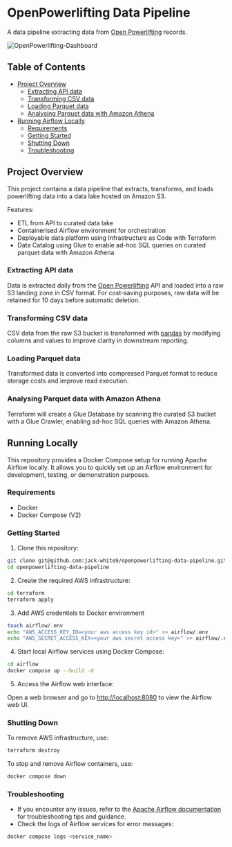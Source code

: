 # OpenPowerlifting Data Pipeline

A data pipeline extracting data from [Open Powerlifting](https://www.openpowerlifting.org/) records.

![OpenPowerlifting-Dashboard](https://github.com/jack-white9/openpowerlifting-data-pipeline/assets/83393304/b6965d1d-1255-41f7-a04f-4cf51715bd42)

## Table of Contents

- [Project Overview](#project-overview)
  - [Extracting API data](#extracting-api-data)
  - [Transforming CSV data](#transforming-csv-data)
  - [Loading Parquet data](#loading-parquet-data)
  - [Analysing Parquet data with Amazon Athena](#analysing-parquet-data-with-amazon-athena)
- [Running Airflow Locally](#running-airflow-locally)
  - [Requirements](#requirements)
  - [Getting Started](#getting-started)
  - [Shutting Down](#shutting-down)
  - [Troubleshooting](#troubleshooting)

## Project Overview

This project contains a data pipeline that extracts, transforms, and loads powerlifting data into a data lake hosted on Amazon S3.

Features:

- ETL from API to curated data lake
- Containerised Airflow environment for orchestration
- Deployable data platform using Infrastructure as Code with Terraform
- Data Catalog using Glue to enable ad-hoc SQL queries on curated parquet data with Amazon Athena

### Extracting API data

Data is extracted daily from the [Open Powerlifting](https://www.openpowerlifting.org/) API and loaded into a raw S3 landing zone in CSV format. For cost-saving purposes, raw data will be retained for 10 days before automatic deletion.

### Transforming CSV data

CSV data from the raw S3 bucket is transformed with [pandas](https://pandas.pydata.org/) by modifying columns and values to improve clarity in downstream reporting.

### Loading Parquet data

Transformed data is converted into compressed Parquet format to reduce storage costs and improve read execution.

### Analysing Parquet data with Amazon Athena

Terraform will create a Glue Database by scanning the curated S3 bucket with a Glue Crawler, enabling ad-hoc SQL queries with Amazon Athena.

## Running Locally

This repository provides a Docker Compose setup for running Apache Airflow locally. It allows you to quickly set up an Airflow environment for development, testing, or demonstration purposes.

### Requirements

- Docker
- Docker Compose (V2)

### Getting Started

1. Clone this repository:

```sh
git clone git@github.com:jack-white9/openpowerlifting-data-pipeline.git
cd openpowerlifting-data-pipeline
```

2. Create the required AWS infrastructure:

```sh
cd terraform
terraform apply
```

3. Add AWS credentials to Docker environment

```sh
touch airflow/.env
echo "AWS_ACCESS_KEY_ID=<your aws access key id>" >> airflow/.env
echo "AWS_SECRET_ACCESS_KEY=<your aws secret access key>" >> airflow/.env
```

4. Start local Airflow services using Docker Compose:

```sh
cd airflow
docker compose up --build -d
```

5. Access the Airflow web interface:

Open a web browser and go to [http://localhost:8080](http://localhost:8080) to view the Airflow web UI.

### Shutting Down

To remove AWS infrastructure, use:

```sh
terraform destroy
```

To stop and remove Airflow containers, use:

```sh
docker compose down
```

### Troubleshooting

- If you encounter any issues, refer to the [Apache Airflow documentation](https://airflow.apache.org/docs/apache-airflow/stable/index.html) for troubleshooting tips and guidance.
- Check the logs of Airflow services for error messages:

```sh
docker compose logs <service_name>
```
